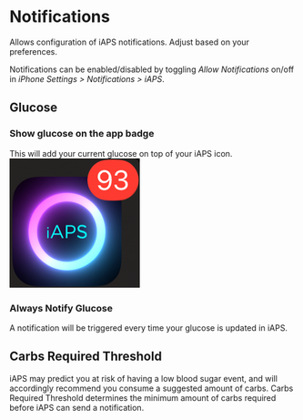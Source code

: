 # Notifications
Allows configuration of iAPS notifications. Adjust based on your preferences.

Notifications can be enabled/disabled by toggling *Allow Notifications* on/off in *iPhone Settings > Notifications > iAPS*.

## Glucose

### Show glucose on the app badge
This will add your current glucose on top of your iAPS icon. \
![badge](img/badge.png)

### Always Notify Glucose
A notification will be triggered every time your glucose is updated in iAPS.

## Carbs Required Threshold
iAPS may predict you at risk of having a low blood sugar event, and will accordingly recommend you consume a suggested amount of carbs. Carbs Required Threshold determines the minimum amount of carbs required before iAPS can send a notification. 

